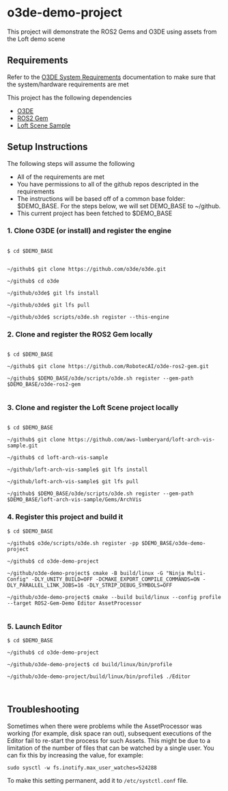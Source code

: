 # o3de-demo-project

This project will demonstrate the ROS2 Gems and O3DE using assets from the Loft demo scene

## Requirements

Refer to the [O3DE System Requirements](https://www.o3de.org/docs/welcome-guide/requirements/) documentation to make sure that the system/hardware requirements are met

This project has the following dependencies


- [O3DE](https://github.com/o3de/o3de) 
- [ROS2 Gem](https://github.com/RobotecAI/o3de-ros2-gem)
- [Loft Scene Sample](https://github.com/aws-lumberyard/loft-arch-vis-sample)


## Setup Instructions

The following steps will assume the following

- All of the requirements are met
- You have permissions to all of the github repos descripted in the requirements
- The instructions will be based off of a common base folder: $DEMO_BASE. For the steps below, we will set DEMO_BASE to ~/github. 
- This current project has been fetched to $DEMO_BASE



### 1. Clone O3DE (or install) and register the engine


```

$ cd $DEMO_BASE


~/github$ git clone https://github.com/o3de/o3de.git

~/github$ cd o3de

~/github/o3de$ git lfs install

~/github/o3de$ git lfs pull

~/github/o3de$ scripts/o3de.sh register --this-engine

```


### 2. Clone and register the ROS2 Gem locally


```

$ cd $DEMO_BASE

~/github$ git clone https://github.com/RobotecAI/o3de-ros2-gem.git

~/github$ $DEMO_BASE/o3de/scripts/o3de.sh register --gem-path $DEMO_BASE/o3de-ros2-gem


```

### 3. Clone and register the Loft Scene project locally


```

$ cd $DEMO_BASE

~/github$ git clone https://github.com/aws-lumberyard/loft-arch-vis-sample.git

~/github$ cd loft-arch-vis-sample

~/github/loft-arch-vis-sample$ git lfs install

~/github/loft-arch-vis-sample$ git lfs pull

~/github$ $DEMO_BASE/o3de/scripts/o3de.sh register --gem-path $DEMO_BASE/loft-arch-vis-sample/Gems/ArchVis

```

### 4. Register this project and build it

```
$ cd $DEMO_BASE

~/github$ o3de/scripts/o3de.sh register -pp $DEMO_BASE/o3de-demo-project

~/github$ cd o3de-demo-project

~/github/o3de-demo-project$ cmake -B build/linux -G "Ninja Multi-Config" -DLY_UNITY_BUILD=OFF -DCMAKE_EXPORT_COMPILE_COMMANDS=ON -DLY_PARALLEL_LINK_JOBS=16 -DLY_STRIP_DEBUG_SYMBOLS=OFF

~/github/o3de-demo-project$ cmake --build build/linux --config profile --target ROS2-Gem-Demo Editor AssetProcessor


```


### 5. Launch Editor


```
$ cd $DEMO_BASE

~/github$ cd o3de-demo-project

~/github/o3de-demo-project$ cd build/linux/bin/profile

~/github/o3de-demo-project/build/linux/bin/profile$ ./Editor



```

## Troubleshooting

Sometimes when there were problems while the AssetProcessor was working (for example, disk space ran out),
subsequent executions of the Editor fail to re-start the process for such Assets. This might be due to a
limitation of the number of files that can be watched by a single user. You can fix this by increasing the
value, for example:

```
sudo sysctl -w fs.inotify.max_user_watches=524288
```

To make this setting permanent, add it to `/etc/systctl.conf` file.
